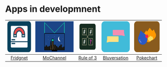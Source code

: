 # Apps in developmnent

| <img src="https://github.com/giovanischiar/fridgnet/blob/main/readme-res/ic_launcher.svg" width="100" height="100"> | <img src="https://github.com/giovanischiar/mo-channel/blob/main/readme-res/banner.png" width="177.78" height="100"> | <img src="https://github.com/giovanischiar/rule-of-three-wearos/blob/main/readme-res/ic_launcher.svg" width="100" height="100"> | <img src="https://github.com/giovanischiar/bluversation-ios/blob/main/readme-res/ic_launcher.svg" width="100" height="100"> | <img src="https://github.com/giovanischiar/pokechart/blob/main/readme-res/ic_launcher.svg" width="100" height="100"> |
|:-:|:-:|:-:|:-:|:-:|
| <a href="https://github.com/giovanischiar/fridgnet">Fridgnet</a> | <a href="https://github.com/giovanischiar/mochannel">MoChannel</a> | <a href="https://github.com/giovanischiar/rule-of-three-wearos">Rule of 3</a> | <a href="https://github.com/giovanischiar/bluversation">Bluversation</a> | <a href="https://github.com/giovanischiar/pokechart">Pokechart</a> |

<!--
**giovanischiar/giovanischiar** is a ✨ _special_ ✨ repository because its `README.md` (this file) appears on your GitHub profile.

Here are some ideas to get you started:

- 🔭 I’m currently working on ...
- 🌱 I’m currently learning ...
- 👯 I’m looking to collaborate on ...
- 🤔 I’m looking for help with ...
- 💬 Ask me about ...
- 📫 How to reach me: ...
- 😄 Pronouns: ...
- ⚡ Fun fact: ...
-->
